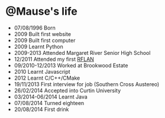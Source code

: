 @Mause's life
===============

- 07/08/1996 Born
- 2009 Built first website
- 2009 Built first computer
- 2009 Learnt Python
- 2009-2013 Attended Margaret River Senior High School
- 12/2011 Attended my first <a href="http://rflan.org">RFLAN</a>
- 09/2010-12/2013 Worked at Brookwood Estate
- 2010 Learnt Javascript
- 2012 Learnt C/C++/CMake
- 19/11/2013 First interview for job (Southern Cross Austereo)
- 26/02/2014 Accepted into Curtin University
- 03/2014-06/2014 Learnt Java
- 07/08/2014 Turned eighteen
- 20/08/2014 First drink
